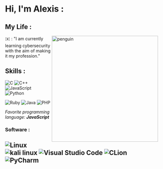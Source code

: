# Hi, I'm Alexis : 

## My Life : 

<img align="right" alt="penguin" width="350" src="img/img1.gif" />

✉️ : "I am currently learning cybersecurity with the aim of making it my profession." 

[42tm]: https://github.com/42tm
[abyss]: https://github.com/abyss-inc
[ur]: https://rochester.edu
[siggraph]: https://siggraph.org
[taperk]: https://taperk.com
[roclab]: https://roclab.io

## Skills : 

![C](https://img.shields.io/badge/C-A8B9CC?logo=c&logoColor=white&style=for-the-badge)
![C++](https://img.shields.io/badge/C++-00599C?logo=cplusplus&logoColor=white&style=for-the-badge)
![JavaScript](https://img.shields.io/badge/JavaScript-F7DF1E?logo=javascript&logoColor=black&style=for-the-badge)
![Python](https://img.shields.io/badge/Python-3776AB?logo=python&logoColor=white&style=for-the-badge)

![Ruby](https://img.shields.io/badge/Ruby-CC342D?style=for-the_badge&logo=ruby&logoColor=whitelogo=react&logoColor=black&style=for-the-badge)
![Java](https://img.shields.io/badge/Java-ED8B00?style=for-the-badge&logo=openjdk&logoColor=whitelogo=rust&logoColor=white&style=for-the-badge)
![PHP](https://img.shields.io/badge/PHP-777BB4?style=for-the-badge&logo=php&logoColor=whitelogo=typescript&logoColor=white&style=for-the-badge)


_Favorite programming language: <strong> JavaScript_ </strong>

### Software :

![Linux](https://img.shields.io/badge/Linux-FCC624?logo=Linux&logoColor=black&style=for-the-badge)
![kali linux](https://img.shields.io/badge/Kali_Linux-557C94?style=for-the-badge&logo=kali-linux&logoColor=white)
![Visual Studio Code](https://img.shields.io/badge/VSCode-007ACC?logo=visualstudiocode&logoColor=white&style=for-the-badge)
![CLion](https://img.shields.io/badge/CLion-000000?style=for-the-badge&logo=clion&logoColor=white)
![PyCharm](https://img.shields.io/badge/PyCharm-000000.svg?&style=for-the-badge&logo=PyCharm&logoColor=white)
---
